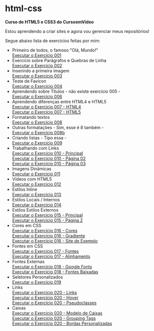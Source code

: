 # html-css
 <strong>Curso de HTML5 e CSS3 do CursoemVídeo</strong>

Estou aprendendo a criar sites e agora vou gerenciar meus repositórios!

Segue abaixo lista de exercícios feitas por mim:

<ul>
<li>Primeiro de todos, o famoso "Olá, Mundo!"<br>
<a href="https://avilagabs.github.io/html-css/Exercicios/ex001/index.html" target="_blank">Executar o Exercício 001</a></li>

<li>Exercício sobre Parágrafos e Quebras de Linha<br>
<a href="https://avilagabs.github.io/html-css/Exercicios/ex002/index.html" target="_blank">Executar o Exercício 002</a></li>

<li>Inserindo a primeira imagem<br>
<a href="https://avilagabs.github.io/html-css/Exercicios/ex003/index.html" target="_blank">Executar o Exercício 003</a></li>

<li>Teste de Favicon<br>
<a href="https://avilagabs.github.io/html-css/Exercicios/ex004/index.html" target="_blank">Executar o Exercício 004</a></li>

<li>Aprendendo sobre Títulos - não existe exercício 005 - <br>
<a href="https://avilagabs.github.io/html-css/Exercicios/ex006/index.html" target="_blank">Executar o Exercício 006</a></li>

<li>Aprendendo diferenças entre HTML4 e HTML5<br>
<a href="https://avilagabs.github.io/html-css/Exercicios/ex007/html4.html" target="_blank">Executar o Exercício 007 - HTML4</a><br>
<a href="https://avilagabs.github.io/html-css/Exercicios/ex007/html5.html" target="_blank">Executar o Exercício 007 - HTML5</a></li>

<li>Formatando textos<br>
<a href="https://avilagabs.github.io/html-css/Exercicios/ex008/index.html" target="_blank">Executar o Exercício 008</a></li>

<li>Outras formatações - Sim, esse é 8 também - <br>
<a href="https://avilagabs.github.io/html-css/Exercicios/ex008b/index.html" target="_blank">Executar o Exercício 008b</a></li>

<li>Criando listas - Tipo essa - <br>
<a href="https://avilagabs.github.io/html-css/Exercicios/ex009/index.html" target="_blank">Executar o Exercício 009</a></li>

<li>Trabalhando com Links<br>
<a href="https://avilagabs.github.io/html-css/Exercicios/ex010/index.html" target="_blank">Executar o Exercício 010 - Principal</a><br>
<a href="https://avilagabs.github.io/html-css/Exercicios/ex010/pag002.html" target="_blank">Executar o Exercício 010 - Página 02</a><br>
<a href="https://avilagabs.github.io/html-css/Exercicios/ex010/noticias/pag003.html" target="_blank">
Executar o Exercício 010 - Página 03</a></li>

<li>Imagens Dinâmicas<br>
<a href="https://avilagabs.github.io/html-css/Exercicios/ex011/index.html" target="_blank">Executar o Exercício 011</a></li>

<li>Vídeos com HTML5<br>
<a href="https://avilagabs.github.io/html-css/Exercicios/ex012/index.html" target="_blank">Executar o Exercício 012</a></li>

<li>Estilos Inline<br>
<a href="https://avilagabs.github.io/html-css/Exercicios/ex013/index.html" target="_blank">Executar o Exercício 013</a></li>

<li>Estilos Locais / Internos<br>
<a href="https://avilagabs.github.io/html-css/Exercicios/ex014/index.html" target="_blank">Executar o Exercício 014</a></li>

<li>Estilos Estilos Externos<br>
<a href="https://avilagabs.github.io/html-css/Exercicios/ex015/index.html" target="_blank">Executar o Exercício 015 - Principal</a><br>
<a href="https://avilagabs.github.io/html-css/Exercicios/ex015/pag002.html" target="_blank">Executar o Exercício 015 - Página 2</a></li>

<li>Cores em CSS<br>
<a href="https://avilagabs.github.io/html-css/Exercicios/ex016/cor01.html" target="_blank">Executar o Exercício 016 - Cores</a><br>
<a href="https://avilagabs.github.io/html-css/Exercicios/ex016/cor002.html" target="_blank">Executar o Exercício 016 - Gradiente</a><br>
<a href="https://avilagabs.github.io/html-css/Exercicios/ex016/cor003.html" target="_blank">Executar o Exercício 016 - Site de Exemplo</a></li>

<li>Fontes em CSS<br>
<a href="https://avilagabs.github.io/html-css/Exercicios/ex017/fonte01.html" target="_blank">Executar o Exercício 017 - Fontes</a><br>
<a href="https://avilagabs.github.io/html-css/Exercicios/ex017/fonte02.html" target="_blank">Executar o Exercício 017 - Alinhamento</a></li>

<li>Fontes Externas<br>
<a href="https://avilagabs.github.io/html-css/Exercicios/ex018/fonte01.html" target="_blank">Executar o Exercício 018 - Google Fonts</a><br>
<a href="https://avilagabs.github.io/html-css/Exercicios/ex018/fonte02.html" target="_blank">Executar o Exercício 018 - Fontes Baixadas</a></li>

<li>Seletores Personalizados<br>
<a href="https://avilagabs.github.io/html-css/Exercicios/ex019/seletor01.html" target="_blank">Executar o Exercício 019</a></li>

<li>Links<br>
<a href="https://avilagabs.github.io/html-css/Exercicios/ex020/links.html" target="_blank">Executar o Exercício 020 - Links</a><br>
<a href="https://avilagabs.github.io/html-css/Exercicios/ex020/hover.html" target="_blank">Executar o Exercício 020 - Hover</a><br>
<a href="https://avilagabs.github.io/html-css/Exercicios/ex020/pseudoclasse.html" target="_blank">Executar o Exercício 020 - Pseudoclasses</a></li>

<li>Caixas<br>
<a href="https://avilagabs.github.io/html-css/Exercicios/ex020/caixa01.html" target="_blank">Executar o Exercício 020 - Modelo de Caixas</a><br>
<a href="https://avilagabs.github.io/html-css/Exercicios/ex020/caixa02.html" target="_blank">Executar o Exercício 020 - Grouping Tags</a><br>
<a href="https://avilagabs.github.io/html-css/Exercicios/ex020/caixa03.html" target="_blank">Executar o Exercício 020 - Bordas Personalizadas</a></li>
